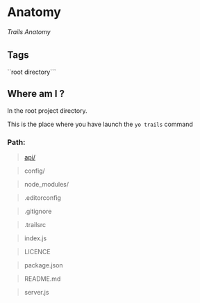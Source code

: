 # Anatomy
###### Trails Anatomy

## Tags
``root directory```

## Where am I ?

In the root project directory.

This is the place where you have launch the ```yo trails``` command

### Path:

>  [api/](api/README.md)

> config/

> node_modules/

> .editorconfig

> .gitignore

> .trailsrc

> index.js

> LICENCE

> package.json

> README.md

> server.js
